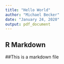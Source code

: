 ```yaml
---
title: "Hello World"
author: "Michael Becker"
date: "January 24, 2020"
output: pdf_document
---
```


## R Markdown
##This is a markdown file